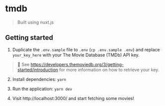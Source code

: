 # tmdb

> Built using nuxt.js

## Getting started

1. Duplicate the `.env.sample` file to `.env` (`cp .env.sample .env`) and replace `your_key_here` with your The Movie Database (TMDb) API key.

> 🚨 See https://developers.themoviedb.org/3/getting-started/introduction for more information on how to retrieve your key.

2. Install dependencies: `yarn`

3. Run the application: `yarn dev`

4. Visit http://localhost:3000/ and start fetching some movies!

